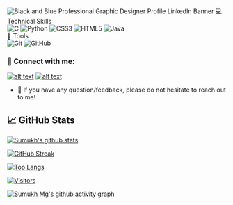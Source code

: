 ![Black and Blue Professional Graphic Designer Profile LinkedIn Banner](https://user-images.githubusercontent.com/83581264/148693140-8eb96770-a635-4e5a-9d54-37d973642e50.png)
 💻 Technical Skills <br> 
![C](https://img.shields.io/badge/c-%2300599C.svg?style=for-the-badge&logo=c&logoColor=white) 
![Python](https://img.shields.io/badge/python-3670A0?style=for-the-badge&logo=python&logoColor=ffdd54) 
![CSS3](https://img.shields.io/badge/css3-%231572B6.svg?style=for-the-badge&logo=css3&logoColor=white)
![HTML5](https://img.shields.io/badge/html5-%23E34F26.svg?style=for-the-badge&logo=html5&logoColor=white)
![Java](https://img.shields.io/badge/Java-ED8B00?style=for-the-badge&logo=java&logoColor=white)</br>
🔨 Tools </br>
![Git](https://img.shields.io/badge/git-%23F05033.svg?style=for-the-badge&logo=git&logoColor=white) 
![GitHub](https://img.shields.io/badge/GitHub-100000?style=for-the-badge&logo=github&logoColor=white)

### 🤝 Connect with me:

<a href="https://www.linkedin.com/in/sumukh-mg"> ![alt text](https://img.shields.io/badge/-LinkedIn-0e76a8?style=plastic&logo=linkedIn)</a>
<a href="https://twitter.com/sumukhmg">![alt text](https://img.shields.io/badge/-Twitter-1DA1F2?style=plastic&logo=Twitter) </a>
</br>
- 💬 If you have any question/feedback, please do not hesitate to reach out to me!

## 📈 GitHub Stats 

[![Sumukh's github stats](https://github-readme-stats.vercel.app/api?username=sumukhmg)](https://github.com/sumukhmg)

[![GitHub Streak](https://github-readme-streak-stats.herokuapp.com/?user=sumukhmg)](https://git.io/streak-stats)

[![Top Langs](https://github-readme-stats.vercel.app/api/top-langs/?username=sumukhmg&layout=compact)](https://github.com/sumukhmg) </br>

[![Visitors](https://visitor-badge.glitch.me/badge?page_id=sumukhmg.sumukhmg)](https://sumukhmg/)

[![Sumukh Mg's github activity graph](https://activity-graph.herokuapp.com/graph?username=sumukhmg&theme=dracula)](https://github.com/sumukhmg/github-readme-activity-graph)
